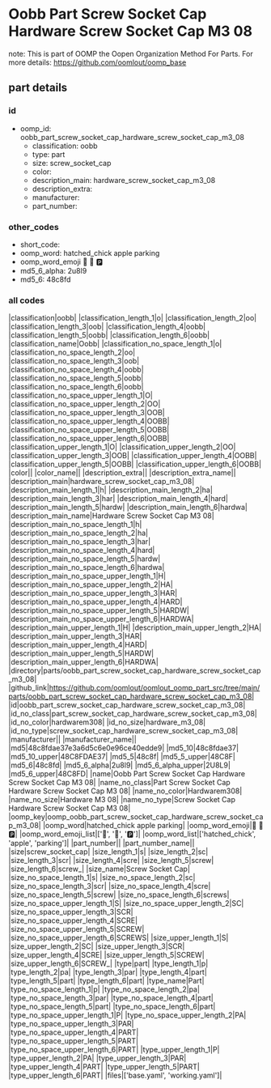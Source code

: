 # Oobb Part Screw Socket Cap Hardware Screw Socket Cap M3 08  

note: This is part of OOMP the Oopen Organization Method For Parts. For more details: https://github.com/oomlout/oomp_base

##  part details





### id
* oomp_id: oobb_part_screw_socket_cap_hardware_screw_socket_cap_m3_08
  * classification: oobb
  * type: part
  * size: screw_socket_cap
  * color: 
  * description_main: hardware_screw_socket_cap_m3_08
  * description_extra: 
  * manufacturer: 
  * part_number: 

### other_codes
* short_code: 
* oomp_word: hatched_chick apple parking
* oomp_word_emoji :hatched_chick: :apple: :parking:
* md5_6_alpha: 2u8l9
* md5_6: 48c8fd

### all codes 
|classification|oobb|
|classification_length_1|o|
|classification_length_2|oo|
|classification_length_3|oob|
|classification_length_4|oobb|
|classification_length_5|oobb|
|classification_length_6|oobb|
|classification_name|Oobb|
|classification_no_space_length_1|o|
|classification_no_space_length_2|oo|
|classification_no_space_length_3|oob|
|classification_no_space_length_4|oobb|
|classification_no_space_length_5|oobb|
|classification_no_space_length_6|oobb|
|classification_no_space_upper_length_1|O|
|classification_no_space_upper_length_2|OO|
|classification_no_space_upper_length_3|OOB|
|classification_no_space_upper_length_4|OOBB|
|classification_no_space_upper_length_5|OOBB|
|classification_no_space_upper_length_6|OOBB|
|classification_upper_length_1|O|
|classification_upper_length_2|OO|
|classification_upper_length_3|OOB|
|classification_upper_length_4|OOBB|
|classification_upper_length_5|OOBB|
|classification_upper_length_6|OOBB|
|color||
|color_name||
|description_extra||
|description_extra_name||
|description_main|hardware_screw_socket_cap_m3_08|
|description_main_length_1|h|
|description_main_length_2|ha|
|description_main_length_3|har|
|description_main_length_4|hard|
|description_main_length_5|hardw|
|description_main_length_6|hardwa|
|description_main_name|Hardware Screw Socket Cap M3 08|
|description_main_no_space_length_1|h|
|description_main_no_space_length_2|ha|
|description_main_no_space_length_3|har|
|description_main_no_space_length_4|hard|
|description_main_no_space_length_5|hardw|
|description_main_no_space_length_6|hardwa|
|description_main_no_space_upper_length_1|H|
|description_main_no_space_upper_length_2|HA|
|description_main_no_space_upper_length_3|HAR|
|description_main_no_space_upper_length_4|HARD|
|description_main_no_space_upper_length_5|HARDW|
|description_main_no_space_upper_length_6|HARDWA|
|description_main_upper_length_1|H|
|description_main_upper_length_2|HA|
|description_main_upper_length_3|HAR|
|description_main_upper_length_4|HARD|
|description_main_upper_length_5|HARDW|
|description_main_upper_length_6|HARDWA|
|directory|parts/oobb_part_screw_socket_cap_hardware_screw_socket_cap_m3_08|
|github_link|https://github.com/oomlout/oomlout_oomp_part_src/tree/main/parts/oobb_part_screw_socket_cap_hardware_screw_socket_cap_m3_08|
|id|oobb_part_screw_socket_cap_hardware_screw_socket_cap_m3_08|
|id_no_class|part_screw_socket_cap_hardware_screw_socket_cap_m3_08|
|id_no_color|hardwarem308|
|id_no_size|hardware_m3_08|
|id_no_type|screw_socket_cap_hardware_screw_socket_cap_m3_08|
|manufacturer||
|manufacturer_name||
|md5|48c8fdae37e3a6d5c6e0e96ce40edde9|
|md5_10|48c8fdae37|
|md5_10_upper|48C8FDAE37|
|md5_5|48c8f|
|md5_5_upper|48C8F|
|md5_6|48c8fd|
|md5_6_alpha|2u8l9|
|md5_6_alpha_upper|2U8L9|
|md5_6_upper|48C8FD|
|name|Oobb Part Screw Socket Cap Hardware Screw Socket Cap M3 08|
|name_no_class|Part Screw Socket Cap Hardware Screw Socket Cap M3 08|
|name_no_color|Hardwarem308|
|name_no_size|Hardware M3 08|
|name_no_type|Screw Socket Cap Hardware Screw Socket Cap M3 08|
|oomp_key|oomp_oobb_part_screw_socket_cap_hardware_screw_socket_cap_m3_08|
|oomp_word|hatched_chick apple parking|
|oomp_word_emoji|:hatched_chick: :apple: :parking:|
|oomp_word_emoji_list|[':hatched_chick:', ':apple:', ':parking:']|
|oomp_word_list|['hatched_chick', 'apple', 'parking']|
|part_number||
|part_number_name||
|size|screw_socket_cap|
|size_length_1|s|
|size_length_2|sc|
|size_length_3|scr|
|size_length_4|scre|
|size_length_5|screw|
|size_length_6|screw_|
|size_name|Screw Socket Cap|
|size_no_space_length_1|s|
|size_no_space_length_2|sc|
|size_no_space_length_3|scr|
|size_no_space_length_4|scre|
|size_no_space_length_5|screw|
|size_no_space_length_6|screws|
|size_no_space_upper_length_1|S|
|size_no_space_upper_length_2|SC|
|size_no_space_upper_length_3|SCR|
|size_no_space_upper_length_4|SCRE|
|size_no_space_upper_length_5|SCREW|
|size_no_space_upper_length_6|SCREWS|
|size_upper_length_1|S|
|size_upper_length_2|SC|
|size_upper_length_3|SCR|
|size_upper_length_4|SCRE|
|size_upper_length_5|SCREW|
|size_upper_length_6|SCREW_|
|type|part|
|type_length_1|p|
|type_length_2|pa|
|type_length_3|par|
|type_length_4|part|
|type_length_5|part|
|type_length_6|part|
|type_name|Part|
|type_no_space_length_1|p|
|type_no_space_length_2|pa|
|type_no_space_length_3|par|
|type_no_space_length_4|part|
|type_no_space_length_5|part|
|type_no_space_length_6|part|
|type_no_space_upper_length_1|P|
|type_no_space_upper_length_2|PA|
|type_no_space_upper_length_3|PAR|
|type_no_space_upper_length_4|PART|
|type_no_space_upper_length_5|PART|
|type_no_space_upper_length_6|PART|
|type_upper_length_1|P|
|type_upper_length_2|PA|
|type_upper_length_3|PAR|
|type_upper_length_4|PART|
|type_upper_length_5|PART|
|type_upper_length_6|PART|
|files|['base.yaml', 'working.yaml']|
